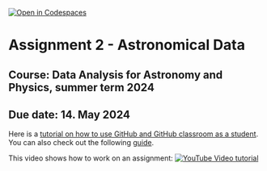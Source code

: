 [![Open in Codespaces](https://classroom.github.com/assets/launch-codespace-7f7980b617ed060a017424585567c406b6ee15c891e84e1186181d67ecf80aa0.svg)](https://classroom.github.com/open-in-codespaces?assignment_repo_id=13841552)

# Assignment 2 - Astronomical Data

## Course: Data Analysis for Astronomy and Physics, summer term 2024

## Due date: 14. May 2024

Here is a [tutorial on how to use GitHub and GitHub classroom as a student](https://github.com/jfiksel/github-classroom-for-students/tree/master). You can also check out the following [guide](https://evantilton.com/guides/githubclass/).

This video shows how to work on an assignment:
[![YouTube Video tutorial](https://img.youtube.com/vi/ObaFRGp_Eko/0.jpg)](https://www.youtube.com/watch?v=ObaFRGp_Eko)
